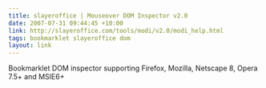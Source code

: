 ```yaml
---
title: slayeroffice | Mouseover DOM Inspector v2.0
date: 2007-07-31 09:44:45 +10:00
link: http://slayeroffice.com/tools/modi/v2.0/modi_help.html
tags: bookmarklet slayeroffice dom
layout: link
---
```

Bookmarklet DOM inspector supporting Firefox, Mozilla, Netscape 8, Opera 7.5+ and MSIE6+
